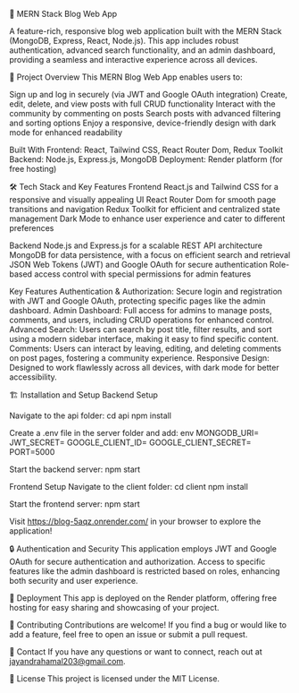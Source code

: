 📝 MERN Stack Blog Web App


A feature-rich, responsive blog web application built with the MERN Stack (MongoDB, Express, React, Node.js). This app includes robust authentication, advanced search functionality,
and an admin dashboard, providing a seamless and interactive experience across all devices.

🚀 Project Overview
This MERN Blog Web App enables users to:

Sign up and log in securely (via JWT and Google OAuth integration)
Create, edit, delete, and view posts with full CRUD functionality
Interact with the community by commenting on posts
Search posts with advanced filtering and sorting options
Enjoy a responsive, device-friendly design with dark mode for enhanced readability


Built With
Frontend: React, Tailwind CSS, React Router Dom, Redux Toolkit
Backend: Node.js, Express.js, MongoDB
Deployment: Render platform (for free hosting)


🛠️ Tech Stack and Key Features
Frontend
React.js and Tailwind CSS for a responsive and visually appealing UI
React Router Dom for smooth page transitions and navigation
Redux Toolkit for efficient and centralized state management
Dark Mode to enhance user experience and cater to different preferences

Backend
Node.js and Express.js for a scalable REST API architecture
MongoDB for data persistence, with a focus on efficient search and retrieval
JSON Web Tokens (JWT) and Google OAuth for secure authentication
Role-based access control with special permissions for admin features

Key Features
Authentication & Authorization: Secure login and registration with JWT and Google OAuth, protecting specific pages like the admin dashboard.
Admin Dashboard: Full access for admins to manage posts, comments, and users, including CRUD operations for enhanced control.
Advanced Search: Users can search by post title, filter results, and sort using a modern sidebar interface, making it easy to find specific content.
Comments: Users can interact by leaving, editing, and deleting comments on post pages, fostering a community experience.
Responsive Design: Designed to work flawlessly across all devices, with dark mode for better accessibility.

🏗️ Installation and Setup
Backend Setup

Navigate to the api folder:
cd api
npm install

Create a .env file in the server folder and add:
env
MONGODB_URI=<Your MongoDB URI>
JWT_SECRET=<Your JWT Secret>
GOOGLE_CLIENT_ID=<Your Google Client ID>
GOOGLE_CLIENT_SECRET=<Your Google Client Secret>
PORT=5000

Start the backend server:
npm start

Frontend Setup
Navigate to the client folder:
cd client
npm install

Start the frontend server:
npm start

Visit https://blog-5aqz.onrender.com/ in your browser to explore the application!

🔒 Authentication and Security
This application employs JWT and Google OAuth for secure authentication and authorization. Access to specific features like the admin dashboard is restricted based on roles, enhancing both security and user experience.

🚀 Deployment
This app is deployed on the Render platform, offering free hosting for easy sharing and showcasing of your project.

🤝 Contributing
Contributions are welcome! If you find a bug or would like to add a feature, feel free to open an issue or submit a pull request.

📧 Contact
If you have any questions or want to connect, reach out at jayandrahamal203@gmail.com.

📜 License
This project is licensed under the MIT License.

